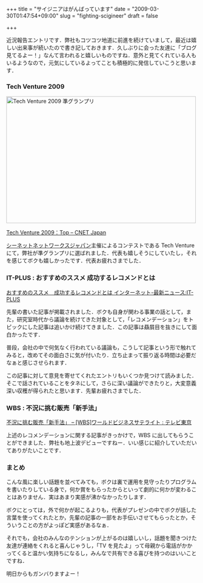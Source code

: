 +++
title = "サイジニアはがんばっています"
date = "2009-03-30T01:47:54+09:00"
slug = "fighting-scigineer"
draft = false

+++

<p>近況報告エントリです．弊社もコツコツ地道に前進を続けていまして，最近は嬉しい出来事が続いたので書き記しておきます．久しぶりに会った友達に「ブログ見てるよー！」なんて言われると嬉しいものですね．意外と見てくれている人もいるようなので，元気にしているよってことも積極的に発信していこうと思います．</p>
<h3>Tech Venture 2009</h3>
<p><a href="http://www.flickr.com/photos/june29/3402353178/" title="Tech Venture 2009 準グランプリ by june29, on Flickr"><img src="http://farm4.static.flickr.com/3610/3402353178_1f7f3845fb.jpg" width="500" height="334" alt="Tech Venture 2009 準グランプリ" /></a></p>
<p><a href="http://japan.cnet.com/techventure/2009/" title="Tech Venture 2009：Top - CNET Japan">Tech Venture 2009：Top &#8211; CNET Japan</a></p>
<p><a href="http://cnetnetworks.jp/" title="CNET Networks Japan | Home -">シーネットネットワークスジャパン</a>主催によるコンテストである Tech Venture にて，弊社が準グランプリに選ばれました．代表も嬉しそうにしていたし，それを感じてボクも嬉しかったです．代表お疲れさまでした．</p>
<h3>IT-PLUS : おすすめのススメ 成功するレコメンドとは</h3>
<p><a href="http://it.nikkei.co.jp/internet/news/index.aspx?n=MMITbe000023032009" title="おすすめのススメ　成功するレコメンドとは インターネット-最新ニュース:IT-PLUS">おすすめのススメ　成功するレコメンドとは インターネット-最新ニュース:IT-PLUS</a></p>
<p>先輩の書いた記事が掲載されました．ボクも自身が関わる事業の話として，また，研究室時代から議論を続けてきた対象として，「レコメンデーション」をトピックにした記事は追いかけ続けてきました．この記事は贔屓目を抜きにして面白かったです．</p>
<p>普段，会社の中で何気なく行われている議論も，こうして記事という形で触れてみると，改めてその面白さに気が付いたり．立ち止まって振り返る時間は必要だなぁと感じさせられます．</p>
<p>この記事に対して意見を寄せてくれたエントリもいくつか見つけて読みました．そこで話されていることをタネにして，さらに深い議論ができたりと，大変意義深い収穫が得られたと思います．先輩お疲れさまでした．</p>
<h3>WBS : 不況に挑む販売「新手法」</h3>
<p><a href="http://www.tv-tokyo.co.jp/wbs/2009/03/post-445.html" title="[WBS]ワールドビジネスサテライト : テレビ東京">不況に挑む販売「新手法」 &#8211; [WBS]ワールドビジネスサテライト : テレビ東京</a></p>
<p>上述のレコメンデーションに関する記事がきっかけで，WBS に出してもらうことができました．弊社も地上波デビューですねー．いい感じに紹介していただいてありがたいことです．</p>
<h3>まとめ</h3>
<p>こんな風に楽しい話題を並べてみても，ボクは裏で運用を見守ったりプログラムを書いたりしている身で，何か賞をもらったからといって劇的に何かが変わることはありません．実はあまり実感が沸かなかったりします．</p>
<p>ボクにとっては，外で何かが起こるよりも，代表がプレゼンの中でボクが話した言葉を使ってくれたとか，先輩の記事の一部をお手伝いさせてもらったとか，そういうことの方がよっぽど実感があるなぁ．</p>
<p>それでも，会社のみんなのテンションが上がるのは嬉しいし，話題を聞きつけた友達が連絡をくれると喜んじゃうし，「TV を見たよ」って母親から電話がかかってくると温かい気持ちになるし，みんなで共有できる喜びを持つのはいいことですね．</p>
<p>明日からもガンバりますよー！</p>
